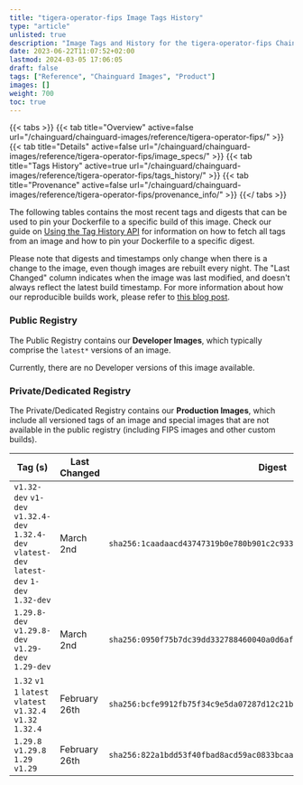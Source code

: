 ```yaml
---
title: "tigera-operator-fips Image Tags History"
type: "article"
unlisted: true
description: "Image Tags and History for the tigera-operator-fips Chainguard Image"
date: 2023-06-22T11:07:52+02:00
lastmod: 2024-03-05 17:06:05
draft: false
tags: ["Reference", "Chainguard Images", "Product"]
images: []
weight: 700
toc: true
---
```


{{< tabs >}}
{{< tab title="Overview" active=false url="/chainguard/chainguard-images/reference/tigera-operator-fips/" >}}
{{< tab title="Details" active=false url="/chainguard/chainguard-images/reference/tigera-operator-fips/image_specs/" >}}
{{< tab title="Tags History" active=true url="/chainguard/chainguard-images/reference/tigera-operator-fips/tags_history/" >}}
{{< tab title="Provenance" active=false url="/chainguard/chainguard-images/reference/tigera-operator-fips/provenance_info/" >}}
{{</ tabs >}}

The following tables contains the most recent tags and digests that can be used to pin your Dockerfile to a specific build of this image. Check our guide on [Using the Tag History API](/chainguard/chainguard-images/using-the-tag-history-api/) for information on how to fetch all tags from an image and how to pin your Dockerfile to a specific digest.

Please note that digests and timestamps only change when there is a change to the image, even though images are rebuilt every night. The "Last Changed" column indicates when the image was last modified, and doesn't always reflect the latest build timestamp. For more information about how our reproducible builds work, please refer to [this blog post](https://www.chainguard.dev/unchained/reproducing-chainguards-reproducible-image-builds).

### Public Registry
The Public Registry contains our **Developer Images**, which typically comprise the `latest*` versions of an image.

Currently, there are no Developer versions of this image available.

### Private/Dedicated Registry
The Private/Dedicated Registry contains our **Production Images**, which include all versioned tags of an image and special images that are not available in the public registry (including FIPS images and other custom builds).

| Tag (s)                                                                                        | Last Changed  | Digest                                                                    |
|------------------------------------------------------------------------------------------------|---------------|---------------------------------------------------------------------------|
|  `v1.32-dev` `v1-dev` `v1.32.4-dev` `1.32.4-dev` `vlatest-dev` `latest-dev` `1-dev` `1.32-dev` | March 2nd     | `sha256:1caadaacd43747319b0e780b901c2c9333f771497e31b3d2536750bda1e4131a` |
|  `1.29.8-dev` `v1.29.8-dev` `v1.29-dev` `1.29-dev`                                             | March 2nd     | `sha256:0950f75b7dc39dd332788460040a0d6af2c3e76c00320c03970021fc1f56fa05` |
|  `1.32` `v1` `1` `latest` `vlatest` `v1.32.4` `v1.32` `1.32.4`                                 | February 26th | `sha256:bcfe9912fb75f34c9e5da07287d12c21b87e7caf0c16bc66dafac7ccf563c0f4` |
|  `1.29.8` `v1.29.8` `1.29` `v1.29`                                                             | February 26th | `sha256:822a1bdd53f40fbad8acd59ac0833bcaad9e6abb384fadbaac195b898b4c4a94` |

